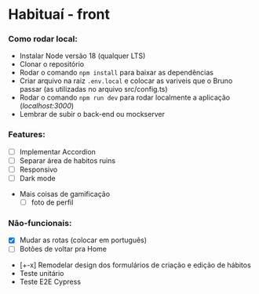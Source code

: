 # Habituaí - front

### Como rodar local:

-   Instalar Node versão 18 (qualquer LTS)
-   Clonar o repositório
-   Rodar o comando `npm install` para baixar as dependências
-   Criar arquivo na raiz `.env.local` e colocar as variveis que o Bruno passar (as utilizadas no arquivo src/config.ts)
-   Rodar o comando `npm run dev` para rodar localmente a aplicação (_localhost:3000_)
-   Lembrar de subir o back-end ou mockserver

### Features:

-   [ ] Implementar Accordion
-   [ ] Separar área de habitos ruins
-   [ ] Responsivo
-   [ ] Dark mode
-   Mais coisas de gamificação
    -   [ ] foto de perfil

### Não-funcionais:

-   [x] Mudar as rotas (colocar em português)
-   [ ] Botões de voltar pra Home
-   [+-x] Remodelar design dos formulários de criação e edição de hábitos
-   Teste unitário
-   Teste E2E Cypress
